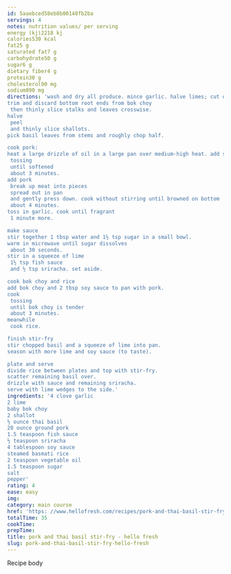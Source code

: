 ```yaml
---
id: 5aaebced58eb8b00148fb2ba
servings: 4
notes: nutrition values/ per serving
energy (kj)2218 kj
calories530 kcal
fat25 g
saturated fat7 g
carbohydrate50 g
sugar6 g
dietary fiber4 g
protein30 g
cholesterol90 mg
sodium890 mg
directions: 'wash and dry all produce. mince garlic. halve limes; cut one lime into wedges.
trim and discard bottom root ends from bok choy
 then thinly slice stalks and leaves crosswise.
halve
 peel
 and thinly slice shallots.
pick basil leaves from stems and roughly chop half.

cook pork:
heat a large drizzle of oil in a large pan over medium-high heat. add shallots and cook
 tossing
 until softened
 about 3 minutes.
add pork
 break up meat into pieces
 spread out in pan
 and gently press down. cook without stirring until browned on bottom
 about 4 minutes.
toss in garlic. cook until fragrant
 1 minute more.

make sauce
stir together 1 tbsp water and 1½ tsp sugar in a small bowl.
warm in microwave until sugar dissolves
 about 30 seconds.
stir in a squeeze of lime
 1½ tsp fish sauce
 and ½ tsp sriracha. set aside.

cook bok choy and rice
add bok choy and 2 tbsp soy sauce to pan with pork.
cook
 tossing
 until bok choy is tender
 about 3 minutes.
meanwhile
 cook rice.

finish stir-fry
stir chopped basil and a squeeze of lime into pan.
season with more lime and soy sauce (to taste).

plate and serve
divide rice between plates and top with stir-fry.
scatter remaining basil over.
drizzle with sauce and remaining sriracha.
serve with lime wedges to the side.'
ingredients: '4 clove garlic
2 lime
baby bok choy
2 shallot
½ ounce thai basil
20 ounce ground pork
1.5 teaspoon fish sauce
½ teaspoon sriracha
4 tablespoon soy sauce
steamed basmati rice
2 teaspoon vegetable oil
1.5 teaspoon sugar
salt
pepper'
rating: 4
ease: easy
img:
category: main course
href: 'https: //www.hellofresh.com/recipes/pork-and-thai-basil-stir-fry-5a32a68a450cfa0441064423?locale=en-us'
totalTime: 35
cookTime:
prepTime:
title: pork and thai basil stir-fry - hello fresh
slug: pork-and-thai-basil-stir-fry-hello-fresh
---
```

Recipe body